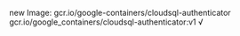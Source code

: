 new Image: gcr.io/google-containers/cloudsql-authenticator
gcr.io/google_containers/cloudsql-authenticator:v1 √

